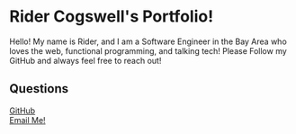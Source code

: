 # Rider Cogswell's Portfolio!

Hello! My name is Rider, and I am a Software Engineer in the Bay Area who loves the web, functional programming, and talking tech! Please Follow my GitHub and always feel free to reach out!

  ## Questions
  [GitHub](https://github.com/RiderCogswell)  
  [Email Me!](mailto:ridercogswell@gmail.com)
